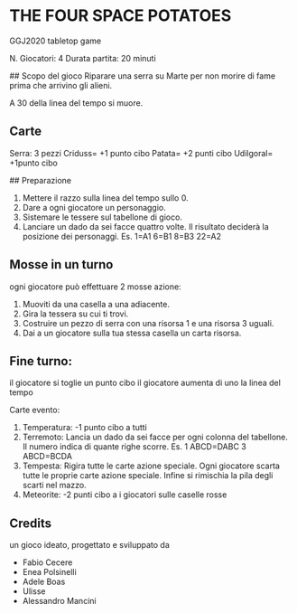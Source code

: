 # THE FOUR SPACE POTATOES
GGJ2020 tabletop game

N. Giocatori: 4
Durata partita: 20 minuti

## Scopo del gioco
Riparare una serra su Marte per non morire di fame prima che arrivino gli alieni.

A 30 della linea del tempo si muore.

## Carte
Serra: 3 pezzi
Criduss= +1 punto cibo
Patata= +2 punti cibo
Udilgoral= +1punto cibo

## Preparazione
1) Mettere il razzo sulla linea del tempo sullo 0.
2) Dare a ogni giocatore un personaggio.
3) Sistemare le tessere sul tabellone di gioco.
4) Lanciare un dado da sei facce quattro volte. Il risultato deciderà la posizione dei personaggi. Es. 1=A1  6=B1  8=B3  22=A2

## Mosse in un turno
ogni giocatore può effettuare 2 mosse azione:

1) Muoviti da una casella a una adiacente.
2) Gira la tessera su cui ti trovi.
3) Costruire un pezzo di serra con una risorsa 1 e una risorsa 3 uguali.
4) Dai a un giocatore sulla tua stessa casella un carta risorsa.

## Fine turno:
il giocatore si toglie un punto cibo
il giocatore aumenta di uno la linea del tempo


Carte evento:
1) Temperatura: -1 punto cibo a tutti
2) Terremoto: Lancia un dado da sei facce per ogni colonna del tabellone. Il numero indica di quante righe scorre.
Es.  1 ABCD=DABC  3 ABCD=BCDA
3) Tempesta: Rigira tutte le carte azione speciale. Ogni giocatore scarta tutte le proprie carte azione speciale. Infine si rimischia la pila degli scarti nel mazzo.
4) Meteorite: -2 punti cibo a i giocatori sulle caselle rosse

## Credits
un gioco ideato, progettato e sviluppato da
- Fabio Cecere
- Enea Polsinelli
- Adele Boas
- Ulisse
- Alessandro Mancini

